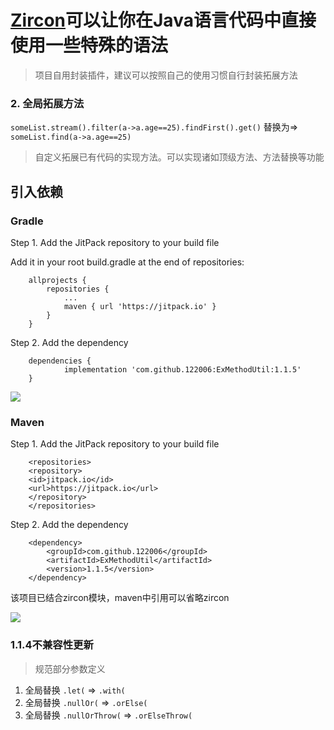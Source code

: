 # [Zircon](https://github.com/122006/Zircon)可以让你在Java语言代码中直接使用一些特殊的语法

> 项目自用封装插件，建议可以按照自己的使用习惯自行封装拓展方法

### 2. 全局拓展方法

`someList.stream().filter(a->a.age==25).findFirst().get()`
替换为=>
`someList.find(a->a.age==25)`
> 自定义拓展已有代码的实现方法。可以实现诸如顶级方法、方法替换等功能

## 引入依赖

### Gradle

Step 1. Add the JitPack repository to your build file

Add it in your root build.gradle at the end of repositories:

````
	allprojects {
		repositories {
			...
			maven { url 'https://jitpack.io' }
		}
	}
````

Step 2. Add the dependency

````
    dependencies {
	        implementation 'com.github.122006:ExMethodUtil:1.1.5'
	}
````

[![](https://jitpack.io/v/122006/ExMethodUtil.svg)](https://jitpack.io/#122006/ExMethodUtil)

### Maven

Step 1. Add the JitPack repository to your build file

````
    <repositories>
    <repository>
    <id>jitpack.io</id>
    <url>https://jitpack.io</url>
    </repository>
    </repositories>
````

Step 2. Add the dependency

````
	<dependency>
	    <groupId>com.github.122006</groupId>
	    <artifactId>ExMethodUtil</artifactId>
	    <version>1.1.5</version>
	</dependency>
````

该项目已结合zircon模块，maven中引用可以省略zircon

[![](https://jitpack.io/v/122006/ExMethodUtil.svg)](https://jitpack.io/#122006/ExMethodUtil)


### 1.1.4不兼容性更新
> 规范部分参数定义
1. 全局替换 `.let(`  =>  `.with(`
2. 全局替换 `.nullOr(`  =>  `.orElse(`
2. 全局替换 `.nullOrThrow(`  =>  `.orElseThrow(`